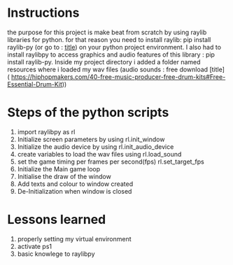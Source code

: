 # Instructions
the purpose for this project is make beat from scratch by using raylib libraries for python.
for that reason you need to install raylib:
pip install raylib-py (or go to : [title](https://pypi.org/project/raylib/)) on your python project environment.
I also had to install raylibpy to access graphics and audio features of this library : pip install raylib-py.
Inside my project directory i added a folder named resources where i loaded my wav files (audio sounds : free download [title] ( https://hiphopmakers.com/40-free-music-producer-free-drum-kits#Free-Essential-Drum-Kit))
# Steps of the python scripts
1. import raylibpy as rl
2. Initialize screen parameters by using rl.init_window
3. Initialize the audio device by using rl.init_audio_device
4. create variables to load the wav files using rl.load_sound
5. set the game timing per frames per second(fps) rl.set_target_fps
6. Initialize the Main game loop
7. Initialise the draw of the window
8. Add texts and colour to window created
9. De-Initialization when window is closed

# Lessons learned
1. properly setting my virtual environment
2. activate ps1
3. basic knowlege to raylibpy



    



